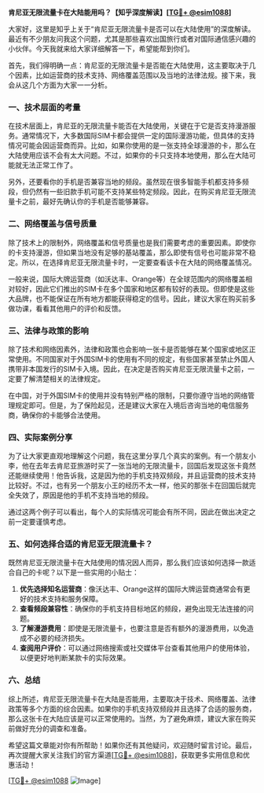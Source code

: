 **肯尼亚无限流量卡在大陆能用吗？【知乎深度解读】[[TG💪+ @esim1088](https://t.me/s/esim1088)]**

大家好，这里是知乎上关于“肯尼亚无限流量卡是否可以在大陆使用”的深度解读。最近有不少朋友问我这个问题，尤其是那些喜欢出国旅行或者对国际通信感兴趣的小伙伴。今天我就来给大家详细解答一下，希望能帮到你们。

首先，我们得明确一点：肯尼亚的无限流量卡是否能在大陆使用，这主要取决于几个因素，比如运营商的技术支持、网络覆盖范围以及当地的法律法规。接下来，我会从这几个方面为大家一一分析。

### 一、技术层面的考量

在技术层面上，肯尼亚的无限流量卡能否在大陆使用，关键在于它是否支持漫游服务。通常情况下，大多数国际SIM卡都会提供一定的国际漫游功能，但具体的支持情况可能会因运营商而异。比如，如果你使用的是一张支持全球漫游的卡，那么在大陆使用应该不会有太大问题。不过，如果你的卡只支持本地使用，那么在大陆可能就无法正常工作了。

另外，还要看你的手机是否兼容当地的频段。虽然现在很多智能手机都支持多频段，但仍然有一些旧款手机可能不支持某些特定频段。因此，在购买肯尼亚无限流量卡之前，最好先确认你的手机是否能够兼容。

### 二、网络覆盖与信号质量

除了技术上的限制外，网络覆盖和信号质量也是我们需要考虑的重要因素。即使你的卡支持漫游，但如果当地没有足够的基站覆盖，那么即使有信号也可能非常不稳定。所以，在选择肯尼亚无限流量卡时，一定要查看该卡在大陆的网络覆盖情况。

一般来说，国际大牌运营商（如沃达丰、Orange等）在全球范围内的网络覆盖相对较好，因此它们推出的SIM卡在多个国家和地区都有较好的表现。但即使是这些大品牌，也不能保证在所有地方都能获得稳定的信号。因此，建议大家在购买前多做功课，看看其他用户的评价和反馈。

### 三、法律与政策的影响

除了技术和网络因素外，法律和政策也会影响一张卡是否能够在某个国家或地区正常使用。不同国家对于外国SIM卡的使用有不同的规定，有些国家甚至禁止外国人携带非本国发行的SIM卡入境。因此，在决定是否购买肯尼亚无限流量卡之前，一定要了解清楚相关的法律规定。

在中国，对于外国SIM卡的使用并没有特别严格的限制，只要你遵守当地的网络管理规定即可。但是，为了保险起见，还是建议大家在入境后咨询当地的电信服务商，确保你的卡能够合法使用。

### 四、实际案例分享

为了让大家更直观地理解这个问题，我在这里分享几个真实的案例。有一个朋友小李，他在去年去肯尼亚旅游时买了一张当地的无限流量卡，回国后发现这张卡竟然还能继续使用！他告诉我，这是因为他的手机支持双频段，并且运营商的技术支持比较好。不过，也有另一个朋友小王的经历不太一样，他买的那张卡在回国后就完全失效了，原因是他的手机不支持当地的频段。

通过这两个例子可以看出，每个人的实际情况可能会有所不同，因此在做出决定之前一定要谨慎考虑。

### 五、如何选择合适的肯尼亚无限流量卡？

既然肯尼亚无限流量卡在大陆使用的情况因人而异，那么我们应该如何选择一款适合自己的卡呢？以下是一些实用的小贴士：

1. **优先选择知名运营商**：像沃达丰、Orange这样的国际大牌运营商通常会有更好的技术支持和服务保障。
2. **查看频段兼容性**：确保你的手机支持目标地区的频段，避免出现无法连接的问题。
3. **了解漫游费用**：即使是无限流量卡，也要注意是否有额外的漫游费用，以免造成不必要的经济损失。
4. **查阅用户评价**：可以通过网络搜索或社交媒体平台查看其他用户的使用体验，以便更好地判断某款卡的实际效果。

### 六、总结

综上所述，肯尼亚无限流量卡在大陆是否能用，主要取决于技术、网络覆盖、法律政策等多个方面的综合因素。如果你的手机支持双频段并且选择了合适的服务商，那么这张卡在大陆应该是可以正常使用的。当然，为了避免麻烦，建议大家在购买前做好充分的调查和准备。

希望这篇文章能对你有所帮助！如果你还有其他疑问，欢迎随时留言讨论。最后，再次提醒大家关注我们的官方渠道[[TG💪+ @esim1088](https://t.me/s/esim1088)]，获取更多实用信息和优惠活动！

[[TG💪+ @esim1088](https://t.me/s/esim1088) ![Image](https://i.postimg.cc/4NQfJmqS/Snipaste-2025-05-13-00-14-12.png)]
